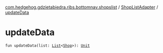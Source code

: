 [com.hedgehog.gdzietabiedra.ribs.bottomnav.shopslist](../index.md) / [ShopListAdapter](index.md) / [updateData](./update-data.md)

# updateData

`fun updateData(list: `[`List`](https://kotlinlang.org/api/latest/jvm/stdlib/kotlin.collections/-list/index.html)`<`[`Shop`](file:/home/adam/repo/GdzieTaBiedra/docs/domain/com.hedgehog.gdzietabiedra.domain/-shop/index.md)`>): `[`Unit`](https://kotlinlang.org/api/latest/jvm/stdlib/kotlin/-unit/index.html)